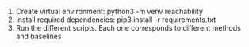 1. Create virtual environment: python3 -m venv reachability
2. Install required dependencies: pip3 install -r requirements.txt
3. Run the different scripts. Each one corresponds to different methods and baselines
